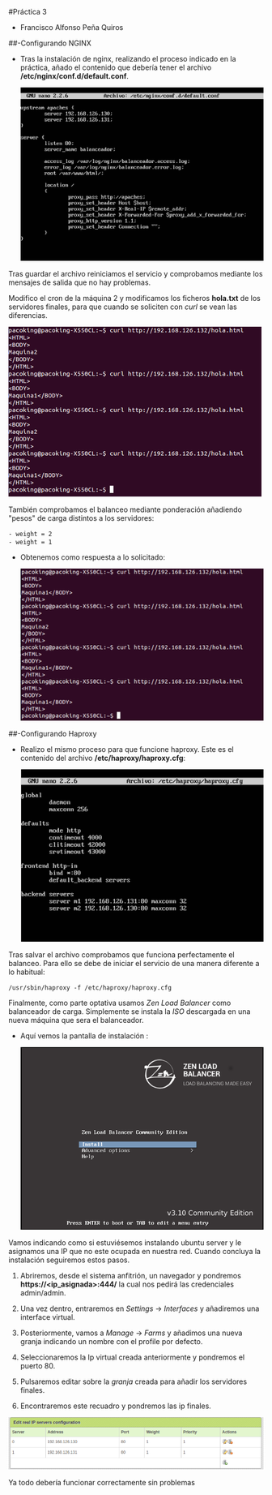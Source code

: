 #Práctica 3
- Francisco Alfonso Peña Quiros

##-Configurando NGINX

* Tras la instalación de nginx, realizando el proceso indicado en la práctica, añado el contenido que debería tener el archivo **/etc/nginx/conf.d/default.conf**.

	![Configurando nginx](nginx_conf.png "Configurando nginx")

Tras guardar el archivo reiniciamos el servicio y comprobamos mediante los mensajes de salida que no hay problemas.

Modifico el cron de la máquina 2 y modificamos los ficheros **hola.txt** de los servidores finales, para que cuando se soliciten con _curl_ se vean las diferencias.

![Solicitando hola.txt](curl_nginx.png "Solicitando hola.txt")

También comprobamos el balanceo mediante ponderación añadiendo "pesos" de carga distintos a los servidores:

	- weight = 2
	- weight = 1

* Obtenemos como respuesta a lo solicitado:

	![Configurando nginx con ponderación](nginx_pon.png "Configurando nginx con ponderación")

##-Configurando Haproxy

* Realizo el mismo proceso para que funcione haproxy. Este es el contenido del archivo **/etc/haproxy/haproxy.cfg**:

	![Configurando haproxy](haproxy_conf.png "Configurando haproxy")

Tras salvar el archivo comprobamos que funciona perfectamente el balanceo. Para ello se debe de iniciar el servicio de una manera diferente a lo habitual:

	/usr/sbin/haproxy -f /etc/haproxy/haproxy.cfg


Finalmente, como parte optativa usamos _Zen Load Balancer_ como balanceador de carga. Simplemente se instala la _ISO_ descargada en una nueva máquina que sera el balanceador.

* Aquí vemos la pantalla de instalación : 

	![Instalando Zen](zen_install.png "Instalando Zen")

Vamos indicando como si estuviésemos instalando ubuntu server y le asignamos una IP que no este ocupada en nuestra red. Cuando concluya la instalación seguiremos estos pasos.

1. Abriremos, desde el sistema anfitrión, un navegador y pondremos **https://<ip_asignada>:444/** la cual nos pedirá las credenciales admin/admin.

2. Una vez dentro, entraremos en _Settings_ -> _Interfaces_ y añadiremos una interface virtual.

3. Posteriormente, vamos a _Manage_ -> _Farms_ y añadimos una nueva granja indicando un nombre con el profile por defecto. 

4. Seleccionaremos la Ip virtual creada anteriormente y pondremos el puerto 80.

5. Pulsaremos editar sobre la _granja_ creada para añadir los servidores finales.

6. Encontraremos este recuadro y pondremos las ip finales.

![Añadiendo servers](add_servers.png "Añadiendo servers")

Ya todo debería funcionar correctamente sin problemas 